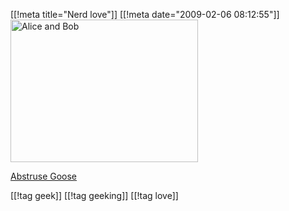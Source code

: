 [[!meta  title="Nerd love"]]
[[!meta  date="2009-02-06 08:12:55"]]
<a href="http://pjatt.net/images/2009/02/alice_and_bob.jpg"><img src="http://pjatt.net/images/2009/02/alice_and_bob-300x228.jpg" alt="Alice and Bob" title="Alice and Bob" width="300" height="228" class="aligncenter size-medium wp-image-723"  /></a>

<a href="http://abstrusegoose.com/">Abstruse Goose</a>

[[!tag  geek]]
[[!tag  geeking]]
[[!tag  love]]